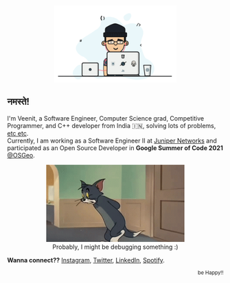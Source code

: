 <p align="center">
  <a href="https://veenits123.github.io/">
    <img src="programmer.gif" alt="Veenit" height="180"/>
  </a>
</p>

## नमस्ते!

I'm Veenit, a Software Engineer, Computer Science grad, Competitive Programmer, and C++ developer from India :india:, solving lots of problems, [etc etc](https://veenits123.github.io/).<br>
Currently, I am working as a Software Engineer II at [Juniper Networks](https://github.com/Juniper) and participated as an Open Source Developer in **Google Summer of Code 2021** [@OSGeo](https://github.com/OSGeo).

<p align="center">
  <a href="https://veenits123.github.io/">
    <img src="tom.gif" alt="Veenit" height="180"/>
  </a>
  <br>
  Probably, I might be debugging something :)
</p>

**Wanna connect??** [Instagram](https://www.instagram.com/veenit._.singh123/), [Twitter](https://twitter.com/vee_nits123), [LinkedIn](https://www.linkedin.com/in/veenits123/), [Spotify](https://open.spotify.com/user/ovs6jeqqwthcd1wjcmvmv0cnlpk).
<br>
<p align="right">
  <sup>be Happy!!</sup>
</p>
